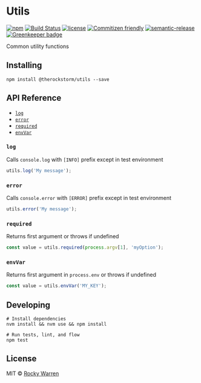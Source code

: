 # Utils

[![npm](https://img.shields.io/npm/v/@therockstorm/utils.svg)](https://www.npmjs.com/package/@therockstorm/utils)
[![Build Status](https://travis-ci.org/therockstorm/utils.svg)](https://travis-ci.org/therockstorm/utils)
[![license](https://img.shields.io/github/license/therockstorm/utils.svg)]()
[![Commitizen friendly](https://img.shields.io/badge/commitizen-friendly-brightgreen.svg)](http://commitizen.github.io/cz-cli/)
[![semantic-release](https://img.shields.io/badge/%20%20%F0%9F%93%A6%F0%9F%9A%80-semantic--release-e10079.svg)](https://github.com/semantic-release/semantic-release)
[![Greenkeeper badge](https://badges.greenkeeper.io/therockstorm/utils.svg)](https://greenkeeper.io/)

Common utility functions

## Installing

```shell
npm install @therockstorm/utils --save
```

## API Reference

* [`log`](#log)
* [`error`](#error)
* [`required`](#required)
* [`envVar`](#envVar)

### `log`

Calls `console.log` with `[INFO]` prefix except in test environment

```js
utils.log('My message');
```

### `error`

Calls `console.error` with `[ERROR]` prefix except in test environment

```js
utils.error('My message');
```

### `required`

Returns first argument or throws if undefined

```js
const value = utils.required(process.argv[1], 'myOption');
```

### `envVar`

Returns first argument in `process.env` or throws if undefined

```js
const value = utils.envVar('MY_KEY');
```

## Developing

```shell
# Install dependencies
nvm install && nvm use && npm install

# Run tests, lint, and flow
npm test
```

## License

MIT © [Rocky Warren](https://www.rockywarren.com)
